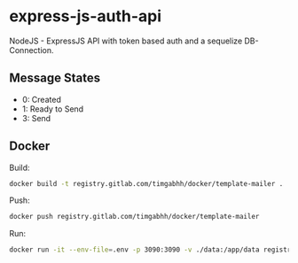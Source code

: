 # express-js-auth-api

NodeJS - ExpressJS API with token based auth and a sequelize DB-Connection.

## Message States

-   0: Created
-   1: Ready to Send
-   3: Send

## Docker

Build:

```sh
docker build -t registry.gitlab.com/timgabhh/docker/template-mailer .
```

Push:

```sh
docker push registry.gitlab.com/timgabhh/docker/template-mailer
```

Run:

```sh
docker run -it --env-file=.env -p 3090:3090 -v ./data:/app/data registry.gitlab.com/timgabhh/docker/template-mailer
```
